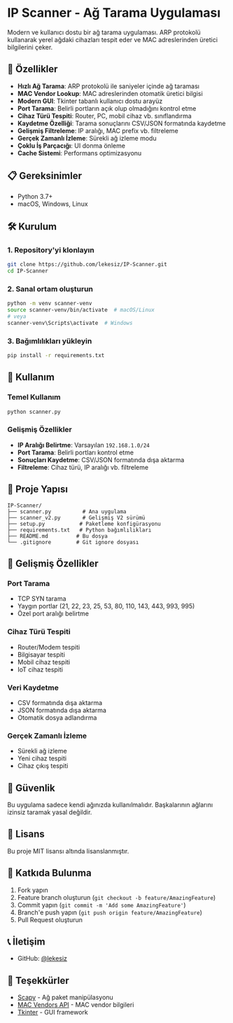 # IP Scanner - Ağ Tarama Uygulaması

Modern ve kullanıcı dostu bir ağ tarama uygulaması. ARP protokolü kullanarak yerel ağdaki cihazları tespit eder ve MAC adreslerinden üretici bilgilerini çeker.

## 🚀 Özellikler

- **Hızlı Ağ Tarama**: ARP protokolü ile saniyeler içinde ağ taraması
- **MAC Vendor Lookup**: MAC adreslerinden otomatik üretici bilgisi
- **Modern GUI**: Tkinter tabanlı kullanıcı dostu arayüz
- **Port Tarama**: Belirli portların açık olup olmadığını kontrol etme
- **Cihaz Türü Tespiti**: Router, PC, mobil cihaz vb. sınıflandırma
- **Kaydetme Özelliği**: Tarama sonuçlarını CSV/JSON formatında kaydetme
- **Gelişmiş Filtreleme**: IP aralığı, MAC prefix vb. filtreleme
- **Gerçek Zamanlı İzleme**: Sürekli ağ izleme modu
- **Çoklu İş Parçacığı**: UI donma önleme
- **Cache Sistemi**: Performans optimizasyonu

## 📋 Gereksinimler

- Python 3.7+
- macOS, Windows, Linux

## 🛠️ Kurulum

### 1. Repository'yi klonlayın
```bash
git clone https://github.com/lekesiz/IP-Scanner.git
cd IP-Scanner
```

### 2. Sanal ortam oluşturun
```bash
python -m venv scanner-venv
source scanner-venv/bin/activate  # macOS/Linux
# veya
scanner-venv\Scripts\activate  # Windows
```

### 3. Bağımlılıkları yükleyin
```bash
pip install -r requirements.txt
```

## 🎯 Kullanım

### Temel Kullanım
```bash
python scanner.py
```

### Gelişmiş Özellikler
- **IP Aralığı Belirtme**: Varsayılan `192.168.1.0/24`
- **Port Tarama**: Belirli portları kontrol etme
- **Sonuçları Kaydetme**: CSV/JSON formatında dışa aktarma
- **Filtreleme**: Cihaz türü, IP aralığı vb. filtreleme

## 📁 Proje Yapısı

```
IP-Scanner/
├── scanner.py          # Ana uygulama
├── scanner_v2.py       # Gelişmiş V2 sürümü
├── setup.py           # Paketleme konfigürasyonu
├── requirements.txt   # Python bağımlılıkları
├── README.md         # Bu dosya
└── .gitignore        # Git ignore dosyası
```

## 🔧 Gelişmiş Özellikler

### Port Tarama
- TCP SYN tarama
- Yaygın portlar (21, 22, 23, 25, 53, 80, 110, 143, 443, 993, 995)
- Özel port aralığı belirtme

### Cihaz Türü Tespiti
- Router/Modem tespiti
- Bilgisayar tespiti
- Mobil cihaz tespiti
- IoT cihaz tespiti

### Veri Kaydetme
- CSV formatında dışa aktarma
- JSON formatında dışa aktarma
- Otomatik dosya adlandırma

### Gerçek Zamanlı İzleme
- Sürekli ağ izleme
- Yeni cihaz tespiti
- Cihaz çıkış tespiti

## 🚨 Güvenlik

Bu uygulama sadece kendi ağınızda kullanılmalıdır. Başkalarının ağlarını izinsiz taramak yasal değildir.

## 📝 Lisans

Bu proje MIT lisansı altında lisanslanmıştır.

## 🤝 Katkıda Bulunma

1. Fork yapın
2. Feature branch oluşturun (`git checkout -b feature/AmazingFeature`)
3. Commit yapın (`git commit -m 'Add some AmazingFeature'`)
4. Branch'e push yapın (`git push origin feature/AmazingFeature`)
5. Pull Request oluşturun

## 📞 İletişim

- GitHub: [@lekesiz](https://github.com/lekesiz)

## 🙏 Teşekkürler

- [Scapy](https://scapy.net/) - Ağ paket manipülasyonu
- [MAC Vendors API](https://api.macvendors.com/) - MAC vendor bilgileri
- [Tkinter](https://docs.python.org/3/library/tkinter.html) - GUI framework 